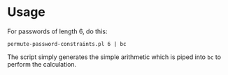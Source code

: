 # Usage

For passwords of length 6, do this:

`permute-password-constraints.pl 6 | bc`

The script simply generates the simple arithmetic which is piped into `bc` to perform the calculation.
